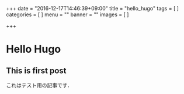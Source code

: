 +++
date = "2016-12-17T14:46:39+09:00"
title = "hello_hugo"
tags = [
]
categories = [
]
menu = ""
banner = ""
images = [
]

+++

# Hello Hugo

## This is first post

これはテスト用の記事です．
